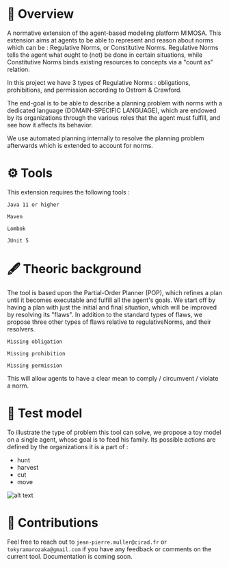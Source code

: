 # 🔎 Overview
A normative extension of the agent-based modeling platform MIMOSA. This extension aims at agents to be able to represent and reason about norms which can be : Regulative Norms, or Constitutive Norms. Regulative Norms tells the agent what ought to (not) be done in certain situations, while Constitutive Norms binds existing resources to concepts via a "count as" relation. 

In this project we have 3 types of Regulative Norms : obligations, prohibitions, and permission according to Ostrom &amp; Crawford. 

The end-goal is to be able to describe a planning problem with norms with a dedicated language (DOMAIN-SPECIFIC LANGUAGE), which are endowed by its organizations through the various roles that the agent must fulfill, and see how it affects its behavior. 

We use automated planning internally to resolve the planning problem afterwards which is extended to account for norms.

# ⚙ Tools

This extension requires the following tools : 

`Java 11 or higher`

`Maven`

`Lombok`

`JUnit 5`

# 🖋 Theoric background

The tool is based upon the Partial-Order Planner (POP), which refines a plan until it becomes executable and fulfill all the agent's goals. We start off by having a plan with just the initial and final situation, which will be improved by resolving its "flaws". In addition to the standard types of flaws, we propose three other types of flaws relative to regulativeNorms, and their resolvers.

`Missing obligation`

`Missing prohibition` 

`Missing permission`

This will allow agents to have a clear mean to comply / circumvent / violate a norm. 

# 🧪 Test model

To illustrate the type of problem this tool can solve, we propose a toy model on a single agent, whose goal is to feed his family. Its possible actions are defined by the organizations it is a part of : 
- hunt
- harvest
- cut 
- move

![alt text](https://github.com/tokyramarozaka/mimosa-extension/blob/master/Proof%20of%20concept.drawio%20(5).png)

# 🎤 Contributions

Feel free to reach out to `jean-pierre.muller@cirad.fr` or `tokyramarozaka@gmail.com` if you have any feedback or comments on the current tool. Documentation is coming soon. 
